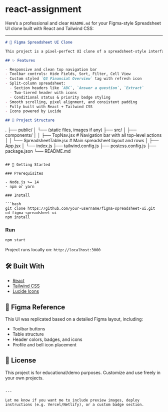# react-assignment
Here’s a professional and clear `README.md` for your Figma-style Spreadsheet UI clone built with React and Tailwind CSS:

---

```markdown
# 🧾 Figma Spreadsheet UI Clone

This project is a pixel-perfect UI clone of a spreadsheet-style interface inspired by a Figma design. It replicates features such as a toolbar, search, profile section, and a multi-section table layout with exact positioning, color schemes, icons, and typography.

## ✨ Features

- Responsive and clean top navigation bar
- Toolbar controls: Hide Fields, Sort, Filter, Cell View
- Custom styled `Q3 Financial Overview` tag with refresh icon
- Split-column spreadsheet:
  - Section headers like `ABC`, `Answer a question`, `Extract`
  - Two-tiered header with icons
  - Conditional status & priority badge styling
- Smooth scrolling, pixel alignment, and consistent padding
- Fully built with React + Tailwind CSS
- Icons powered by Lucide

## 📁 Project Structure

```

.
├── public/
│   └── (static files, images if any)
├── src/
│   ├── components/
│   │   ├── TopNav.jsx          # Navigation bar with all top-level actions
│   │   └── SpreadsheetTable.jsx # Main spreadsheet layout and rows
│   ├── App.jsx
│   └── index.js
├── tailwind.config.js
├── postcss.config.js
├── package.json
└── README.md

````

## 🚀 Getting Started

### Prerequisites

- Node.js >= 14
- npm or yarn

### Install

```bash
git clone https://github.com/your-username/figma-spreadsheet-ui.git
cd figma-spreadsheet-ui
npm install
````

### Run

```bash
npm start
```

Project runs locally on: `http://localhost:3000`

## 🛠️ Built With

* [React](https://reactjs.org/)
* [Tailwind CSS](https://tailwindcss.com/)
* [Lucide Icons](https://lucide.dev/)

## 📸 Figma Reference

This UI was replicated based on a detailed Figma layout, including:

* Toolbar buttons
* Table structure
* Header colors, badges, and icons
* Profile and bell icon placement

## 📄 License

This project is for educational/demo purposes. Customize and use freely in your own projects.

```

---

Let me know if you want me to include preview images, deploy instructions (e.g. Vercel/Netlify), or a custom badge section.
```
